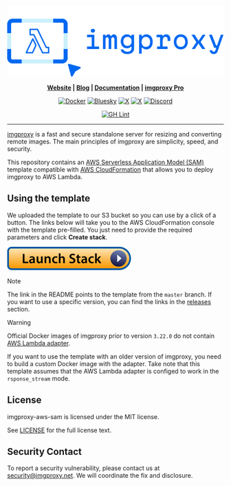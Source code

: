 <p align="center">
  <a href="https://imgproxy.net">
    <picture>
      <source media="(prefers-color-scheme: dark)" srcset="assets/logo-dark.svg?sanitize=true">
      <source media="(prefers-color-scheme: light)" srcset="assets/logo-light.svg?sanitize=true">
      <img alt="imgproxy logo" src="assets/logo-light.svg?sanitize=true">
    </picture>
  </a>
</p>

<p align="center"><strong>
  <a href="https://imgproxy.net">Website</a> |
  <a href="https://imgproxy.net/blog/">Blog</a> |
  <a href="https://docs.imgproxy.net">Documentation</a> |
  <a href="https://imgproxy.net/#pro">imgproxy Pro</a>
</strong></p>

<p align="center">
  <a href="https://github.com/imgproxy/imgproxy/pkgs/container/imgproxy"><img alt="Docker" src="https://img.shields.io/badge/Docker-0068F1?style=for-the-badge&logo=docker&logoColor=fff" /></a>
  <a href="https://bsky.app/profile/imgproxy.net"><img alt="Bluesky" src="https://img.shields.io/badge/Bluesky-0068F1?style=for-the-badge&logo=bluesky&logoColor=fff" /></a>
  <a href="https://x.com/imgproxy_net"><img alt="X" src="https://img.shields.io/badge/X.com-0068F1?style=for-the-badge&logo=x&logoColor=fff" /></a>
  <a href="https://mastodon.social/@imgproxy"><img alt="X" src="https://img.shields.io/badge/Mastodon-0068F1?style=for-the-badge&logo=mastodon&logoColor=fff" /></a>
  <a href="https://discord.gg/5GgpXgtC9u"><img alt="Discord" src="https://img.shields.io/badge/Discord-0068F1?style=for-the-badge&logo=discord&logoColor=fff" /></a>
</p>

<p align="center">
<a href="https://github.com/imgproxy/imgproxy-aws-sam/actions"><img alt="GH Lint" src="https://img.shields.io/github/actions/workflow/status/imgproxy/imgproxy-aws-sam/lint-and-upload.yml?branch=master&label=Lint&style=for-the-badge" /></a>
</p>

---

[imgproxy](https://imgproxy.net) is a fast and secure standalone server for resizing and converting remote images. The main principles of imgproxy are simplicity, speed, and security.

This repository contains an [AWS Serverless Application Model (SAM)](https://docs.aws.amazon.com/serverless-application-model/latest/developerguide/what-is-sam.html) template compatible with [AWS CloudFormation](https://aws.amazon.com/cloudformation/) that allows you to deploy imgproxy to AWS Lambda.

## Using the template

We uploaded the template to our S3 bucket so you can use by a click of a button. The links below will take you to the AWS CloudFormation console with the template pre-filled. You just need to provide the required parameters and click **Create stack**.

[![](assets/launch-stack.svg)](https://console.aws.amazon.com/cloudformation/home#/stacks/create/review?stackName=imgproxy&templateURL=https://imgproxy-cf.s3.amazonaws.com/sam/latest/template.yml)

> [!NOTE]
> The link in the README points to the template from the `master` branch. If you want to use a specific version, you can find the links in the [releases](https://github.com/imgproxy/imgproxy-aws-sam/releases) section.

> [!WARNING]
> Official Docker images of imgproxy prior to version `3.22.0` do not contain [AWS Lambda adapter](https://github.com/awslabs/aws-lambda-web-adapter).
>
> If you want to use the template with an older version of imgproxy, you need to build a custom Docker image with the adapter. Take note that this template assumes that the AWS Lambda adapter is configed to work in the `rsponse_stream` mode.

## License

imgproxy-aws-sam is licensed under the MIT license.

See [LICENSE](https://github.com/imgproxy/imgproxy-aws-sam/blob/master/LICENSE) for the full license text.

## Security Contact

To report a security vulnerability, please contact us at security@imgproxy.net. We will coordinate the fix and disclosure.
